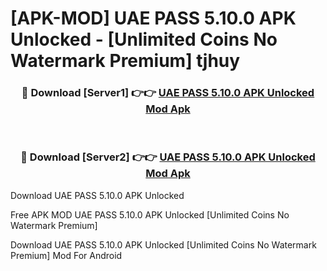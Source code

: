 # [APK-MOD] UAE PASS 5.10.0 APK Unlocked - [Unlimited Coins No Watermark Premium] tjhuy



<div align="center">
<h3>🔴 Download [Server1] 👉👉 <a href="https://momento.my/?title=UAE_PASS_5.10.0_APK_Unlocked">UAE PASS 5.10.0 APK Unlocked Mod Apk</a></h3><br>

<h3>🔴 Download [Server2] 👉👉 <a href="https://momento.my/?title=UAE_PASS_5.10.0_APK_Unlocked">UAE PASS 5.10.0 APK Unlocked Mod Apk</a></h3>
</div>



Download UAE PASS 5.10.0 APK Unlocked 

Free APK MOD UAE PASS 5.10.0 APK Unlocked [Unlimited Coins No Watermark Premium]

Download UAE PASS 5.10.0 APK Unlocked [Unlimited Coins No Watermark Premium] Mod For Android
